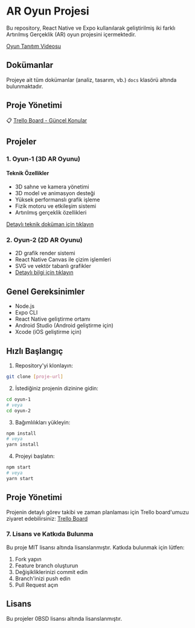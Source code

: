 # AR Oyun Projesi

Bu repository, React Native ve Expo kullanılarak geliştirilmiş iki farklı Artırılmış Gerçeklik (AR) oyun projesini içermektedir.

 [Oyun Tanıtım Videosu](https://youtube.com/shorts/yuTmxGDcQ-A?feature=share)

## Dokümanlar
Projeye ait tüm dokümanlar (analiz, tasarım, vb.) `docs` klasörü altında bulunmaktadır.

## Proje Yönetimi
📋 [Trello Board - Güncel Konular](https://trello.com/b/Rq6sW60f/guncelkonular)

## Projeler

### 1. Oyun-1 (3D AR Oyunu)

#### Teknik Özellikler
- 3D sahne ve kamera yönetimi
- 3D model ve animasyon desteği
- Yüksek performanslı grafik işleme
- Fizik motoru ve etkileşim sistemi
- Artırılmış gerçeklik özellikleri

[Detaylı teknik doküman için tıklayın](./docs/technical/threejs-system.md)

### 2. Oyun-2 (2D AR Oyunu)
- 2D grafik render sistemi
- React Native Canvas ile çizim işlemleri
- SVG ve vektör tabanlı grafikler
- [Detaylı bilgi için tıklayın](./oyun-2/README.md)

## Genel Gereksinimler

- Node.js
- Expo CLI
- React Native geliştirme ortamı
- Android Studio (Android geliştirme için)
- Xcode (iOS geliştirme için)

## Hızlı Başlangıç

1. Repository'yi klonlayın:
```bash
git clone [proje-url]
```

2. İstediğiniz projenin dizinine gidin:
```bash
cd oyun-1
# veya
cd oyun-2
```

3. Bağımlılıkları yükleyin:
```bash
npm install
# veya
yarn install
```

4. Projeyi başlatın:
```bash
npm start
# veya
yarn start
```

## Proje Yönetimi

Projenin detaylı görev takibi ve zaman planlaması için Trello board'umuzu ziyaret edebilirsiniz:
[Trello Board](https://trello.com/b/Rq6sW60f/guncelkonular)

### 7. Lisans ve Katkıda Bulunma

Bu proje MIT lisansı altında lisanslanmıştır. Katkıda bulunmak için lütfen:
1. Fork yapın
2. Feature branch oluşturun
3. Değişikliklerinizi commit edin
4. Branch'inizi push edin
5. Pull Request açın

## Lisans

Bu projeler 0BSD lisansı altında lisanslanmıştır.
